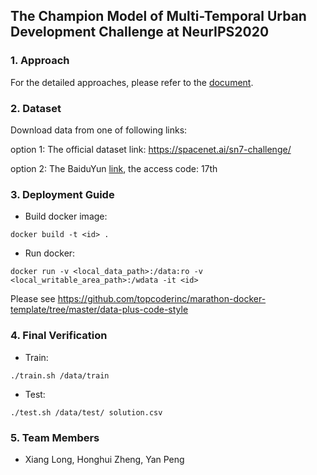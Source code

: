 ## The Champion Model of Multi-Temporal Urban Development Challenge at NeurIPS2020

### 1. Approach

For the detailed approaches, please refer to the [document](./approach.pdf).

### 2. Dataset

Download data from one of following links:

option 1: The official dataset link: https://spacenet.ai/sn7-challenge/

option 2: The BaiduYun [link](https://pan.baidu.com/s/1WM0IHup5Uau7FZGQf7rzdA), the access code: 17th

### 3. Deployment Guide

- Build docker image:
```
docker build -t <id> .
```
- Run docker:
```
docker run -v <local_data_path>:/data:ro -v <local_writable_area_path>:/wdata -it <id>
```
Please see https://github.com/topcoderinc/marathon-docker-template/tree/master/data-plus-code-style

### 4. Final Verification

- Train:
```
./train.sh /data/train
```
- Test:
```
./test.sh /data/test/ solution.csv
```

### 5. Team Members
-  Xiang Long, Honghui Zheng, Yan Peng

